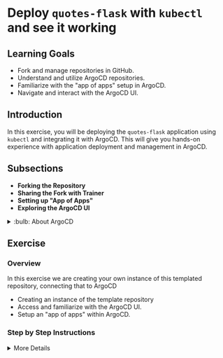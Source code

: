 # Deploy `quotes-flask` with `kubectl` and see it working

## Learning Goals

- Fork and manage repositories in GitHub.
- Understand and utilize ArgoCD repositories.
- Familiarize with the "app of apps" setup in ArgoCD.
- Navigate and interact with the ArgoCD UI.

## Introduction

In this exercise, you will be deploying the `quotes-flask` application using `kubectl` and integrating it with ArgoCD. This will give you hands-on experience with application deployment and management in ArgoCD.

## Subsections

- **Forking the Repository**
- **Sharing the Fork with Trainer**
- **Setting up "App of Apps"**
- **Exploring the ArgoCD UI**

<details>
<summary>:bulb: About ArgoCD</summary>

ArgoCD is a declarative, GitOps continuous delivery tool for Kubernetes. It facilitates the management and deployment of applications within Kubernetes using Git repositories as the source of truth for defining the desired application state.

</details>

## Exercise

### Overview
In this exercise we are creating your own instance of this templated repository, connecting that to ArgoCD

- Creating an instance of the template repository
- Access and familiarize with the ArgoCD UI.
- Setup an "app of apps" within ArgoCD.

### Step by Step Instructions

<details>
<summary>More Details</summary>

### Overview


<details>
<summary>:bulb: This requires git email and name to  configured on your machine. If you have not done this, here are the commands to set it up</summary>

You need to provide your email and name to git with the following commands.

``` bash
git config --global user.email "you@example.com"
git config --global user.name "Your Name"
```

</details>

### Tasks

**Creating a repository from the template**

-  Go to Code tab of this repository and click `Use this template`

![Use this template](img/template.png)

-  Select your GitHub user as the owner and name the repository. Leave the repo public to have unlimited action minutes.

> :bulb: **From this point forward, all actions should be performed in the repository you just created, not the template repository**

**Exploring the ArgoCD UI**

- Open a browser and navigate to the provided ArgoCD instance URL.
- Log in using the provided credentials.
- See that the main page shows a list of applications that are currently deployed in the cluster.
- In the navigation bar, click on `Settings` to create a connection to your own repository.
- Click on `Repositories` and then `Connect Repo`.
- Fill in the following details:
  - **Connection method**: `HTTPS`
  - **Type**: `Git`
  - **Project**: `default`
  - **URL**: <your repository URL>
- Click on `Connect`.
- See that the repository is now connected to ArgoCD.

![alt](img/repository_synced.png)


**Setting up "App of Apps"**

In order to do this, we first need to know our own namespace. We can do this by running the following command:

``` bash
kubectl config view --minify -o jsonpath='{..namespace}'
```


- Click on `Applications` in the navigation bar to see the list of applications that are currently deployed in the cluster.
- Click on `New App` to create a new application.
- Fill in the following details:
  - **Application Name**: <your name>-quotes-flask
  - **Project Name**: `default`
  - **Sync Policy**: `Manual`
  - **Repository URL**: <your repository URL>
  - **Revision**: `HEAD`
  - **Path**: `quotes-flask/k8s`
  - **Cluster**: `in-cluster`
  - **Namespace**: <your namespace>

![](img/app1.png)
![](img/app2.png)

- Click on `Create`.
- Head back to the main page and see that the application is now listed.

</details>



